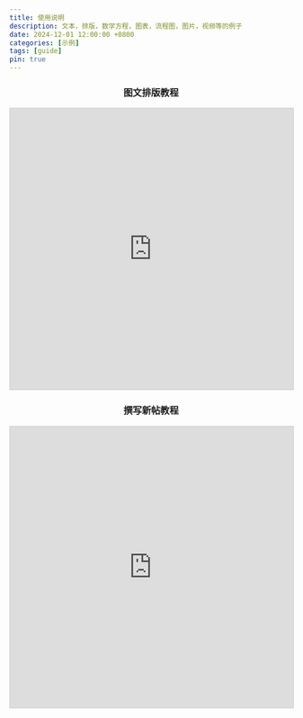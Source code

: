 ```yaml
---
title: 使用说明
description: 文本，排版，数学方程，图表，流程图，图片，视频等的例子
date: 2024-12-01 12:00:00 +0800
categories: [示例]
tags: [guide]
pin: true
---
```



<h3 style="text-align: center;">图文排版教程</h3>
<iframe style="border: 1px solid #ccc" src="https://chirpy.cotes.page/posts/text-and-typography/" width="100%" height="500" frameborder="0" allowfullscreen></iframe>

<h3 style="text-align: center;">撰写新帖教程</h3>
<iframe style="border: 1px solid #ccc" src="https://chirpy.cotes.page/posts/write-a-new-post/" width="100%" height="500" frameborder="0" allowfullscreen></iframe>
